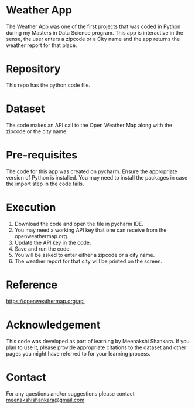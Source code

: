 
# Weather App

The Weather App was one of the first projects that was coded in Python during my Masters in Data Science program. 
This app is interactive in the sense, the user enters a zipcode or a City name and the app returns the weather report for that place.

# Repository

This repo has the python code file.

# Dataset

The code makes an API call to the Open Weather Map along with the zipcode or the city name.

# Pre-requisites

The code for this app was created on pycharm. Ensure the appropriate version of Python is installed.
You may need to install the packages in case the import step in the code fails.

# Execution

1. Download the code and open the file in pycharm IDE.
2. You may need a working API key that one can receive from the openweathermap.org.
3. Update the API key in the code.
4. Save and run the code.
5. You will be asked to enter either a zipcode or a city name.
6. The weather report for that city will be printed on the screen.

# Reference

https://openweathermap.org/api 

# Acknowledgement 
This code was developed as part of learning by Meenakshi Shankara.
If you plan to use it, please provide appropriate citations to the dataset and other pages you might have referred to for your learning process.

# Contact
For any questions and/or suggestions please contact meenakshishankara@gmail.com
